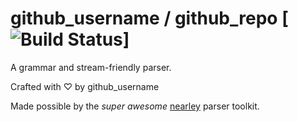 # github_username / github_repo [![Build Status](https://travis-ci.org/github_username/github_repo.svg?branch=master)]

A grammar and stream-friendly parser.

Crafted with ♡ by github_username

Made possible by the *super awesome* [nearley](https://nearley.js.org/) parser toolkit.